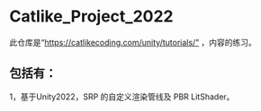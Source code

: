 # Catlike_Project_2022

此仓库是“https://catlikecoding.com/unity/tutorials/” ，内容的练习。

## 包括有：

1，基于Unity2022，SRP 的自定义渲染管线及 PBR LitShader。

